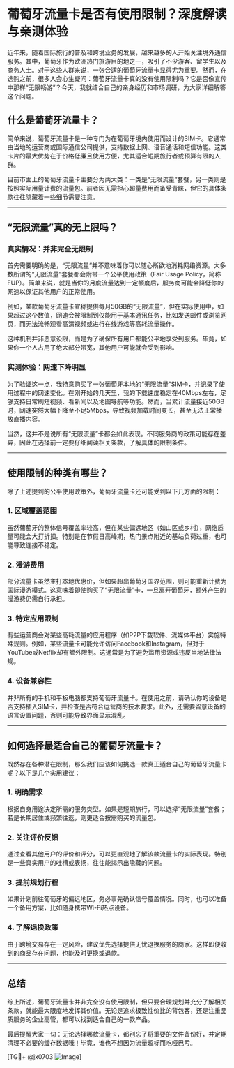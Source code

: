 # 葡萄牙流量卡是否有使用限制？深度解读与亲测体验

近年来，随着国际旅行的普及和跨境业务的发展，越来越多的人开始关注境外通信服务。其中，葡萄牙作为欧洲热门旅游目的地之一，吸引了不少游客、留学生以及商务人士。对于这些人群来说，一张合适的葡萄牙流量卡显得尤为重要。然而，在选购之前，很多人会心生疑问：葡萄牙流量卡真的没有使用限制吗？它是否像宣传中那样“无限畅游”？今天，我就结合自己的亲身经历和市场调研，为大家详细解答这个问题。

## 什么是葡萄牙流量卡？

简单来说，葡萄牙流量卡是一种专门为在葡萄牙境内使用而设计的SIM卡。它通常由当地的运营商或国际通信公司提供，支持数据上网、语音通话和短信功能。这类卡片的最大优势在于价格低廉且使用方便，尤其适合短期旅行者或预算有限的人群。

目前市面上的葡萄牙流量卡主要分为两大类：一类是“无限流量”套餐，另一类则是按照实际用量计费的流量包。前者因无需担心超量费用而备受青睐，但它的具体条款往往隐藏着一些细节需要注意。

---

## “无限流量”真的无上限吗？

### 真实情况：并非完全无限制

首先需要明确的是，“无限流量”并不意味着你可以随心所欲地消耗网络资源。大多数所谓的“无限流量”套餐都会附带一个公平使用政策（Fair Usage Policy，简称FUP）。简单来说，就是当你的月度流量达到一定额度后，服务商可能会降低你的网速以保证其他用户的正常使用。

例如，某款葡萄牙流量卡宣称提供每月50GB的“无限流量”，但在实际使用中，如果超过这个数值，网速会被限制到仅能用于基本通讯任务，比如发送邮件或浏览网页，而无法流畅观看高清视频或进行在线游戏等高耗流量操作。

这种机制并非恶意设限，而是为了确保所有用户都能公平地享受到服务。毕竟，如果你一个人占用了绝大部分带宽，其他用户可能就会受到影响。

### 实测体验：网速下降明显

为了验证这一点，我特意购买了一张葡萄牙本地的“无限流量”SIM卡，并记录了使用过程中的网速变化。在刚开始的几天里，我的下载速度稳定在40Mbps左右，足够支持日常刷短视频、看新闻以及地图导航等功能。然而，当累计流量接近50GB时，网速突然大幅下降至不足5Mbps，导致视频加载时间变长，甚至无法正常播放直播内容。

当然，这并不是说所有“无限流量”卡都会如此表现。不同服务商的政策可能存在差异，因此在选择前一定要仔细阅读相关条款，了解具体的限制条件。

---

## 使用限制的种类有哪些？

除了上述提到的公平使用政策外，葡萄牙流量卡还可能受到以下几方面的限制：

### 1. **区域覆盖范围**
虽然葡萄牙的整体信号覆盖率较高，但在某些偏远地区（如山区或乡村），网络质量可能会大打折扣。特别是在节假日高峰期，热门景点附近的基站负荷过重，也可能导致连接不稳定。

### 2. **漫游费用**
部分流量卡虽然主打本地优惠价，但如果超出葡萄牙国界范围，则可能重新计费为国际漫游模式。这意味着即使购买了“无限流量”卡，一旦离开葡萄牙，额外产生的漫游费仍需自行承担。

### 3. **特定应用限制**
有些运营商会对某些高耗流量的应用程序（如P2P下载软件、流媒体平台）实施特殊规则。例如，某些流量卡可能允许访问Facebook和Instagram，但对于YouTube或Netflix却有额外限制。这通常是为了避免滥用资源或违反当地法律法规。

### 4. **设备兼容性**
并非所有的手机和平板电脑都支持葡萄牙流量卡。在使用之前，请确认你的设备是否支持插入SIM卡，并检查是否符合运营商的技术要求。此外，还需要留意设备的语言设置问题，否则可能导致界面显示混乱。

---

## 如何选择最适合自己的葡萄牙流量卡？

既然存在各种潜在限制，那么我们应该如何挑选一款真正适合自己的葡萄牙流量卡呢？以下是几个实用建议：

### 1. 明确需求
根据自身用途决定所需的服务类型。如果是短期旅行，可以选择“无限流量”套餐；若是长期居住或频繁往返，则更适合按需购买的流量包。

### 2. 关注评价反馈
通过查看其他用户的评价和评分，可以更直观地了解该款流量卡的实际表现。特别是一些真实用户的吐槽或表扬，往往能揭示出隐藏的问题。

### 3. 提前规划行程
如果计划前往葡萄牙的偏远地区，务必事先确认信号覆盖情况。同时，也可以准备一个备用方案，比如随身携带Wi-Fi热点设备。

### 4. 了解退换政策
由于跨境交易存在一定风险，建议优先选择提供无忧退换服务的商家。这样即便收到的商品存在问题，也能及时更换或退款。

---

## 总结

综上所述，葡萄牙流量卡并非完全没有使用限制，但只要合理规划并充分了解相关条款，就能最大限度地发挥其价值。无论是追求极致性价比的背包客，还是注重品质服务的企业高管，都可以找到适合自己的一款产品。

最后提醒大家一句：无论选择哪款流量卡，都别忘了将重要的文件备份好，并定期清理不必要的缓存数据哦！毕竟，谁也不想因为流量超标而吃哑巴亏。

[TG💪+ @jx0703 ![Image](https://github.com/user-attachments/assets/dbca1d08-cadb-493c-b0ec-ad6f7a83f270)]